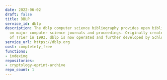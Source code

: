 ```yaml
---
date: 2022-06-02
draft: false
title: DBLP
service_id: dblp
description: The dblp computer science bibliography provides open bibliographic information
  on major computer science journals and proceedings. Originally created at the University
  of Trier in 1993, dblp is now operated and further developed by Schloss Dagstuhl.
service_url: https://dblp.org
cost: completely_free
functions:
- indexing
repositories:
- cryptology-eprint-archive
repo_count: 1
---
```



